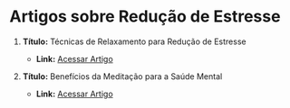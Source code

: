 # Artigos sobre Redução de Estresse

1. **Título:** Técnicas de Relaxamento para Redução de Estresse
   - **Link:** [Acessar Artigo](https://omnihypnosis.com.br/7-tecnicas-de-relaxamento-para-reducao-do-estresse-e-ansiedade/)

2. **Título:** Benefícios da Meditação para a Saúde Mental
   - **Link:** [Acessar Artigo](https://blog.psicologiaviva.com.br/o-que-e-meditacao/)
